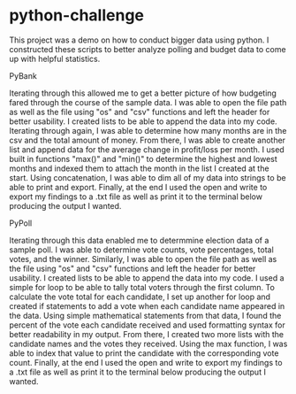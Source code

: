 # python-challenge

This project was a demo on how to conduct bigger data using python. I constructed these scripts to better analyze polling and budget data to come up with helpful statistics.


PyBank

Iterating through this allowed me to get a better picture of how budgeting fared through the course of the sample data.
I was able to open the file path as well as the file using "os" and "csv" functions and left the header for better usability.
I created lists to be able to append the data into my code.
Iterating through again, I was able to determine how many months are in the csv and the total amount of money.
From there, I was able to create another list and append data for the average change in profit/loss per month.
I used built in functions "max()" and "min()" to determine the highest and lowest months and indexed them to attach the month in the list I created at the start.
Using concatenation, I was able to dim all of my data into strings to be able to print and export.
Finally, at the end I used the open and write to export my findings to a .txt file as well as print it to the terminal below producing the output I wanted.


PyPoll

Iterating through this data enabled me to determmine election data of a sample poll.
I was able to determine vote counts, vote percentages, total votes, and the winner.
Similarly, I was able to open the file path as well as the file using "os" and "csv" functions and left the header for better usability. I created lists to be able to append the data into my code.
I used a simple for loop to be able to tally total voters through the first column.
To calculate the vote total for each candidate, I set up another for loop and created if statements to add a vote when each candidate name appeared in the data.
Using simple mathematical statements from that data, I found the percent of the vote each candidate received and used formatting syntax for better readability in my output.
From there, I created two more lists with the candidate names and the votes they received.
Using the max function, I was able to index that value to print the candidate with the corresponding vote count.
Finally, at the end I used the open and write to export my findings to a .txt file as well as print it to the terminal below producing the output I wanted.

